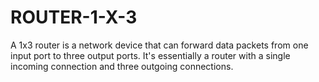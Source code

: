 # ROUTER-1-X-3
A 1x3 router is a network device that can forward data packets from one input port to three output ports. It's essentially a router with a single incoming connection and three outgoing connections.
